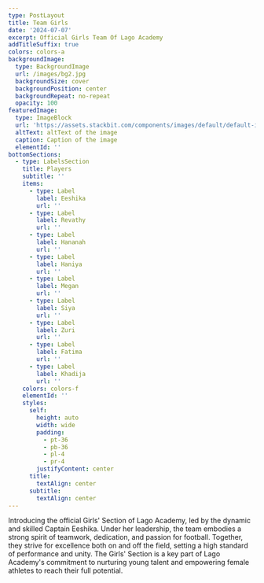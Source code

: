 ```yaml
---
type: PostLayout
title: Team Girls
date: '2024-07-07'
excerpt: Official Girls Team Of Lago Academy
addTitleSuffix: true
colors: colors-a
backgroundImage:
  type: BackgroundImage
  url: /images/bg2.jpg
  backgroundSize: cover
  backgroundPosition: center
  backgroundRepeat: no-repeat
  opacity: 100
featuredImage:
  type: ImageBlock
  url: 'https://assets.stackbit.com/components/images/default/default-image.png'
  altText: altText of the image
  caption: Caption of the image
  elementId: ''
bottomSections:
  - type: LabelsSection
    title: Players
    subtitle: ''
    items:
      - type: Label
        label: Eeshika
        url: ''
      - type: Label
        label: Revathy
        url: ''
      - type: Label
        label: Hananah
        url: ''
      - type: Label
        label: Haniya
        url: ''
      - type: Label
        label: Megan
        url: ''
      - type: Label
        label: Siya
        url: ''
      - type: Label
        label: Zuri
        url: ''
      - type: Label
        label: Fatima
        url: ''
      - type: Label
        label: Khadija
        url: ''
    colors: colors-f
    elementId: ''
    styles:
      self:
        height: auto
        width: wide
        padding:
          - pt-36
          - pb-36
          - pl-4
          - pr-4
        justifyContent: center
      title:
        textAlign: center
      subtitle:
        textAlign: center
---
```

Introducing the official Girls' Section of Lago Academy, led by the dynamic and skilled Captain Eeshika. Under her leadership, the team embodies a strong spirit of teamwork, dedication, and passion for football. Together, they strive for excellence both on and off the field, setting a high standard of performance and unity. The Girls' Section is a key part of Lago Academy's commitment to nurturing young talent and empowering female athletes to reach their full potential.

